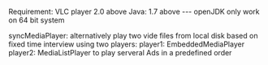Requirement:
  VLC player 2.0 above
  Java: 1.7 above --- openJDK only work on 64 bit system


syncMediaPlayer: alternatively play two vide files from local disk based on fixed time interview using two players:
  player1: EmbeddedMediaPlayer
  player2: MediaListPlayer to play serveral Ads in a predefined order
  
